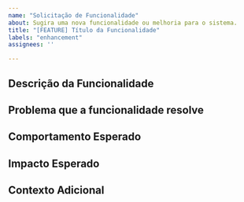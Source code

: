 ```yaml
---
name: "Solicitação de Funcionalidade"
about: Sugira uma nova funcionalidade ou melhoria para o sistema.
title: "[FEATURE] Título da Funcionalidade"
labels: "enhancement"
assignees: ''

---
```


## Descrição da Funcionalidade
<!-- Descreva a nova funcionalidade ou melhoria. -->

## Problema que a funcionalidade resolve
<!-- Qual é o problema ou necessidade que essa funcionalidade resolverá? -->

## Comportamento Esperado
<!-- Descreva como a funcionalidade deve se comportar. -->

## Impacto Esperado
<!-- Descreva o impacto positivo dessa funcionalidade no produto. -->

## Contexto Adicional
<!-- Qualquer outra informação relevante, como mockups ou links. -->
